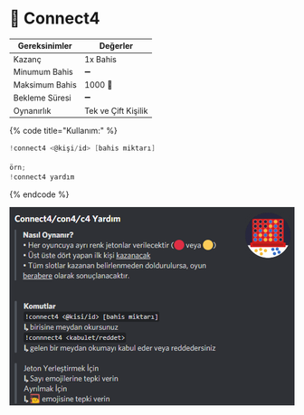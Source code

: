 # 🔴 Connect4

| Gereksinimler  | Değerler            |
| -------------- | ------------------- |
| Kazanç         | 1x Bahis            |
| Minumum Bahis  | ➖                   |
| Maksimum Bahis | 1000 🥔             |
| Bekleme Süresi | ➖                   |
| Oynanırlık     | Tek ve Çift Kişilik |

{% code title="Kullanım:" %}
```scala
!connect4 <@kişi/id> [bahis miktarı]

örn;
!connect4 yardım
```
{% endcode %}

<div align="left">

<img src="../../../.gitbook/assets/image (14).png" alt="">

</div>
